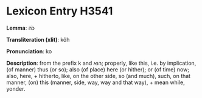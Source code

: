 # Lexicon Entry H3541

**Lemma**: כֹּה

**Transliteration (xlit)**: kôh

**Pronunciation**: ko

**Description**:
from the prefix k and הוּא; properly, like this, i.e. by implication, (of manner) thus (or so); also (of place) here (or hither); or (of time) now; also, here, + hitherto, like, on the other side, so (and much), such, on that manner, (on) this (manner, side, way, way and that way), + mean while, yonder.

